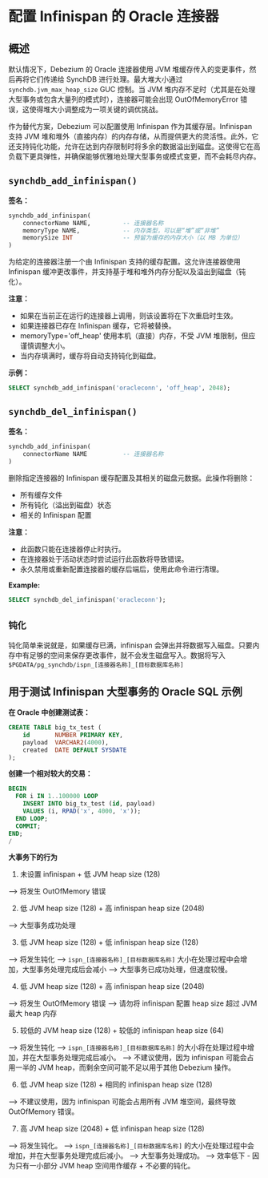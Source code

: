 # 配置 Infinispan 的 Oracle 连接器

## **概述**

默认情况下，Debezium 的 Oracle 连接器使用 JVM 堆缓存传入的变更事件，然后再将它们传递给 SynchDB 进行处理。最大堆大小通过 `synchdb.jvm_max_heap_size` GUC 控制。当 JVM 堆内存不足时（尤其是在处理大型事务或包含大量列的模式时），连接器可能会出现 OutOfMemoryError 错误，这使得堆大小调整成为一项关键的调优挑战。

作为替代方案，Debezium 可以配置使用 Infinispan 作为其缓存层。Infinispan 支持 JVM 堆和堆外（直接内存）的内存存储，从而提供更大的灵活性。此外，它还支持钝化功能，允许在达到内存限制时将多余的数据溢出到磁盘。这使得它在高负载下更具弹性，并确保能够优雅地处理大型事务或模式变更，而不会耗尽内存。

## **`synchdb_add_infinispan()`**

**签名：**

```sql
synchdb_add_infinispan(
	connectorName NAME, 		-- 连接器名称
	memoryType NAME, 			-- 内存类型，可以是“堆”或“非堆”
	memorySize INT 				-- 预留为缓存的内存大小（以 MB 为单位）
)
```

为给定的连接器注册一个由 Infinispan 支持的缓存配置。这允许连接器使用 Infinispan 缓冲更改事件，并支持基于堆和堆外内存分配以及溢出到磁盘（钝化）。

**注意：**

- 如果在当前正在运行的连接器上调用，则该设置将在下次重启时生效。
- 如果连接器已存在 Infinispan 缓存，它将被替换。
- memoryType='off_heap' 使用本机（直接）内存，不受 JVM 堆限制，但应谨慎调整大小。
- 当内存填满时，缓存将自动支持钝化到磁盘。

**示例：**
``` sql
SELECT synchdb_add_infinispan('oracleconn', 'off_heap', 2048);

```

## **`synchdb_del_infinispan()`**

**签名：**

```sql
synchdb_add_infinispan(
	connectorName NAME 			-- 连接器名称
)
```

删除指定连接器的 Infinispan 缓存配置及其相关的磁盘元数据。此操作将删除：

- 所有缓存文件
- 所有钝化（溢出到磁盘）状态
- 相关的 Infinispan 配置

**注意：**

- 此函数只能在连接器停止时执行。
- 在连接器处于活动状态时尝试运行此函数将导致错误。
- 永久禁用或重新配置连接器的缓存后端后，使用此命令进行清理。

**Example:**
``` sql
SELECT synchdb_del_infinispan('oracleconn');

```

## **`钝化`**

钝化简单来说就是，如果缓存已满，infinispan 会弹出并将数据写入磁盘。只要内存中有足够的空间来保存更改事件，就不会发生磁盘写入。数据将写入 `$PGDATA/pg_synchdb/ispn_[连接器名称]_[目标数据库名称]`

## **用于测试 Infinispan 大型事务的 Oracle SQL 示例**

**在 Oracle 中创建测试表：**

```sql
CREATE TABLE big_tx_test (
    id       NUMBER PRIMARY KEY,
    payload  VARCHAR2(4000),
    created  DATE DEFAULT SYSDATE
);

```

**创建一个相对较大的交易：**
```sql
BEGIN
  FOR i IN 1..100000 LOOP
    INSERT INTO big_tx_test (id, payload)
    VALUES (i, RPAD('x', 4000, 'x'));
  END LOOP;
  COMMIT;
END;
/

```

**大事务下的行为**

1. 未设置 infinispan + 低 JVM heap size (128)

--> 将发生 OutOfMemory 错误

2. 低 JVM heap size (128) + 高 infinispan heap size (2048)

--> 大型事务成功处理

3. 低 JVM heap size (128) + 低 infinispan heap size (128)

--> 将发生钝化
--> `ispn_[连接器名称]_[目标数据库名称]` 大小在处理过程中会增加，大型事务处理完成后会减小
--> 大型事务已成功处理，但速度较慢。

4. 低 JVM heap size (128) + 高 infinispan heap size (2048)

--> 将发生 OutOfMemory 错误
--> 请勿将 infinispan 配置 heap size 超过 JVM 最大 heap 内存

5. 较低的 JVM heap size (128) + 较低的 infinispan heap size (64)

--> 将发生钝化
--> `ispn_[连接器名称]_[目标数据库名称]` 的大小将在处理过程中增加，并在大型事务处理完成后减小。
--> 不建议使用，因为 infinispan 可能会占用一半的 JVM heap，而剩余空间可能不足以用于其他 Debezium 操作。

6. 低 JVM heap size (128) + 相同的 infinispan heap size (128)

--> 不建议使用，因为 infinispan 可能会占用所有 JVM 堆空间，最终导致 OutOfMemory 错误。

7. 高 JVM heap size (2048) + 低 infinispan heap size (128)

--> 将发生钝化。
--> `ispn_[连接器名称]_[目标数据库名称]` 的大小在处理过程中会增加，并在大型事务处理完成后减小。
--> 大型事务处理成功。
--> 效率低下 - 因为只有一小部分 JVM heap 空间用作缓存 + 不必要的钝化。